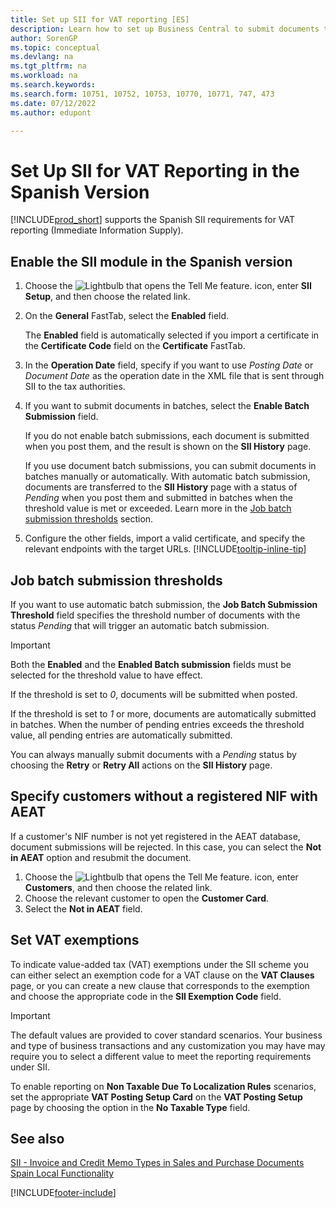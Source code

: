 ```yaml
---
title: Set up SII for VAT reporting [ES]
description: Learn how to set up Business Central to submit documents through SII in the Spanish version.
author: SorenGP
ms.topic: conceptual
ms.devlang: na
ms.tgt_pltfrm: na
ms.workload: na
ms.search.keywords:
ms.search.form: 10751, 10752, 10753, 10770, 10771, 747, 473
ms.date: 07/12/2022
ms.author: edupont

---
```

# Set Up SII for VAT Reporting in the Spanish Version

[!INCLUDE[prod_short](../../includes/prod_short.md)] supports the Spanish SII requirements for VAT reporting (Immediate Information Supply).  

## Enable the SII module in the Spanish version

1. Choose the ![Lightbulb that opens the Tell Me feature.](../../media/ui-search/search_small.png "Tell me what you want to do") icon, enter **SII Setup**, and then choose the related link.  
2. On the **General** FastTab, select the **Enabled** field.  

   The **Enabled** field is automatically selected if you import a certificate in the **Certificate Code** field on the **Certificate** FastTab.  
3. In the **Operation Date** field, specify if you want to use *Posting Date* or *Document Date* as the operation date in the XML file that is sent through SII to the tax authorities.  
4. If you want to submit documents in batches, select the **Enable Batch Submission** field.

   If you do not enable batch submissions, each document is submitted when you post them, and the result is shown on the **SII History** page.

   If you use document batch submissions, you can submit documents in batches manually or automatically. With automatic batch submission, documents are transferred to the **SII History** page with a status of *Pending* when you post them and submitted in batches when the threshold value is met or exceeded. Learn more in the [Job batch submission thresholds](#job-batch-submission-thresholds) section.
5. Configure the other fields, import a valid certificate, and specify the relevant endpoints with the target URLs. [!INCLUDE[tooltip-inline-tip](../../includes/tooltip-inline-tip_md.md)]

## Job batch submission thresholds

If you want to use automatic batch submission, the **Job Batch Submission Threshold** field specifies the threshold number of documents with the status *Pending* that will trigger an automatic batch submission.

> [!IMPORTANT]
> Both the **Enabled** and the **Enabled Batch submission** fields must be selected for the threshold value to have effect.  

If the threshold is set to *0*, documents will be submitted when posted.

If the threshold is set to *1* or more, documents are automatically submitted in batches. When the number of pending entries exceeds the threshold value, all pending entries are automatically submitted.  

You can always manually submit documents with a *Pending* status by choosing the **Retry** or **Retry All** actions on the **SII History** page.

## Specify customers without a registered NIF with AEAT

If a customer's NIF number is not yet registered in the AEAT database, document submissions will be rejected. In this case, you can select the **Not in AEAT** option and resubmit the document.

1. Choose the ![Lightbulb that opens the Tell Me feature.](../../media/ui-search/search_small.png "Tell me what you want to do") icon, enter **Customers**, and then choose the related link.  
2. Choose the relevant customer to open the **Customer Card**.
3. Select the **Not in AEAT** field.

## Set VAT exemptions

To indicate value-added tax (VAT) exemptions under the SII scheme you can either select an exemption code for a VAT clause on the **VAT Clauses** page, or you can create a new clause that corresponds to the exemption and choose the appropriate code in the **SII Exemption Code** field.

>[!IMPORTANT]
>The default values are provided to cover standard scenarios. Your business and type of business transactions and any customization you may have may require you to select a different value to meet the reporting requirements under SII.

To enable reporting on **Non Taxable Due To Localization Rules** scenarios, set the appropriate **VAT Posting Setup Card** on the **VAT Posting Setup** page by choosing the option in the **No Taxable Type** field.

## See also

[SII - Invoice and Credit Memo Types in Sales and Purchase Documents](SII-invoice-types-sales-purchase-documents.md)  
[Spain Local Functionality](spain-local-functionality.md)  

[!INCLUDE[footer-include](../../includes/footer-banner.md)]

